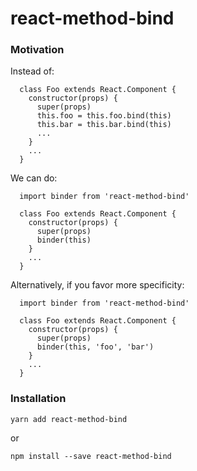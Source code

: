 # react-method-bind

### Motivation
Instead of:
```
  class Foo extends React.Component {
    constructor(props) {
      super(props)
      this.foo = this.foo.bind(this)
      this.bar = this.bar.bind(this)
      ...
    }
    ...
  }
```

We can do:
```
  import binder from 'react-method-bind'
  
  class Foo extends React.Component {
    constructor(props) {
      super(props)
      binder(this)
    }
    ...
  }
```

Alternatively, if you favor more specificity:
```
  import binder from 'react-method-bind'
  
  class Foo extends React.Component {
    constructor(props) {
      super(props)
      binder(this, 'foo', 'bar')
    }
    ...
  }
```

### Installation

```
yarn add react-method-bind
```
or
```
npm install --save react-method-bind
```


